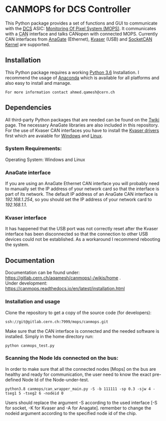 # CANMOPS for DCS Controller
This Python package provides a set of functions and GUI to communicate with  the [<abbr title="Detector Control System">DCS</abbr>](https://twiki.cern.ch/twiki/bin/viewauth/Atlas/DetectorControlSystemMainPage "Only accessible with CERN account") ASIC: [Monitoring Of Pixel System (MOPS)](https://edms.cern.ch/ui/file/1909505/3/MOPS-specs-V3_docx_cpdf.pdf). It communicates with a <abbr title="Controller Area Network">CAN</abbr> interface and talks CANopen with connected MOPS. Currently CAN interfaces from [AnaGate](https://www.anagate.de/) (Ethernet), [Kvaser](https://www.kvaser.com/) (USB) and [SocketCAN Kernel](https://www.kernel.org/doc/html/latest/networking/can.html) are supported.

## Installation
This Python package requires a working [Python 3.6](https://www.python.org/ "Official Python Homepage") Installation. I recommend the usage of [Anaconda](https://anaconda.org/ "Official Anaconda Homepage") which is available for all platforms and also easy to install and manage.
```
For more information contact ahmed.qamesh@cern.ch
```
## Dependencies
All third-party Python packages that are needed can be found on the [Twiki](https://gitlab.cern.ch/aqamesh/canmops/-/wikis/home) page. The necessary AnaGate libraries are also included in this repository. For the use of Kvaser CAN interfaces you have to install the [Kvaser drivers](https://www.kvaser.com/downloads-kvaser/ "Kvaser download page") first which are avaiable for [Windows](https://www.kvaser.com/downloads-kvaser/?utm_source=software&utm_ean=7330130980013&utm_status=latest) and [Linux](https://www.kvaser.com/downloads-kvaser/?utm_source=software&utm_ean=7330130980754&utm_status=latest).

### System Requirements:
Operating System: Windows and Linux
### AnaGate interface
If you are using an AnaGate Ethernet CAN interface you will probably need to manually set the IP address of your network card so that the interface is part of its network. The default IP address of an AnaGate CAN interface is *192.168.1.254*, so you should set the IP address of your network card to *192.168.1.1*.
### Kvaser interface
It has happened that the USB port was not correctly reset after the Kvaser interface has been disconnected so that the connection to other USB devices could not be established. As a workaround I recommend rebooting the system.

## Documentation
Documentation can be found under: https://gitlab.cern.ch/aqamesh/canmops/-/wikis/home . </br>
Under development: https://canmops.readthedocs.io/en/latest/installation.html

### Installation and usage
Clone the repository to get a copy of the source code (for developers):
```
ssh://git@gitlab.cern.ch:7999/mops/canmops.git
```
Make sure that the CAN interface is connected and the needed software is installed.
Simply in the home directory run:
```
python canmops_test.py
```
### Scanning the Node Ids connected on the bus:
In order to make sure that all the connected nodes [Mops] on the bus are healthy and ready for communication, the user need to know the exact pre-defined Node Id of the Node-under-test. 
```
python3.8 canmops/can_wrapper_main.py -S -b 111111 -sp 0.3 -sjw 4 -tseg1 5 -tseg2 6 -nodeid 0
```
Users should replace the argument -S according to the used interface [-S for socket, -K for Kvaser and -A for Anagate].
remember to change the nodeid argument according to the specified node id of the chip.